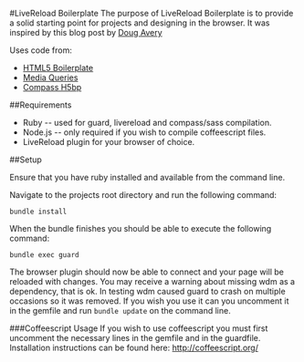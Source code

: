 #LiveReload Boilerplate
The purpose of LiveReload Boilerplate is to provide a solid starting point for projects and designing in the browser. It was inspired by this blog post by [Doug Avery](http://viget.com/extend/case-study-ruby-tools-for-non-ruby-projects)

Uses code from:
 * [HTML5 Boilerplate](https://github.com/h5bp/html5-boilerplate)
 * [Media Queries](https://gist.github.com/3781329)
 * [Compass H5bp](https://github.com/sporkd/compass-h5bp)

##Requirements
 * Ruby -- used for guard, livereload and compass/sass compilation.
 * Node.js -- only required if you wish to compile coffeescript files.
 * LiveReload plugin for your browser of choice.

##Setup

Ensure that you have ruby installed and available from the command line.

Navigate to the projects root directory and run the following command:

	bundle install

When the bundle finishes you should be able to execute the following command:

	bundle exec guard

The browser plugin should now be able to connect and your page will be reloaded with changes. You may receive a warning about missing wdm as a dependency, that is ok. In testing wdm caused guard to crash on multiple occasions so it was removed. If you wish you use it can you uncomment it in the gemfile and run `bundle update` on the command line.

###Coffeescript Usage
If you wish to use coffeescript you must first uncomment the necessary lines in the gemfile and in the guardfile. Installation instructions can be found here: http://coffeescript.org/
